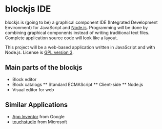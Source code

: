 
blockjs IDE
================================

blockjs is (going to be) a graphical component IDE (Integrated Development 
Environment) for JavaScript and [Node.js](http://www.nodejs.org). Programming 
will be done by combining graphical components instead of writing traditional 
text files. Complete application source code will look like a layout.

This project will be a web-based application written in JavaScript and with 
Node.js. License is [GPL version 3](https://github.com/jheusala/blockjs/blob/master/COPYING).

Main parts of the blockjs
-------------------------
* Block editor
* Block catalogs
** Standard ECMAScript
** Client-side
** Node.js
* Visual editor for web

Similar Applications
--------------------
* [App Inventor](http://appinventor.googlelabs.com/about/) from Google
* [touchstudio](http://research.microsoft.com/en-us/projects/touchstudio/) from Microsoft
